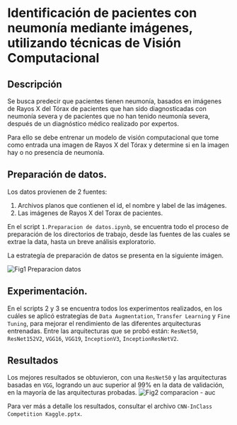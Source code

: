 # Identificación de pacientes con neumonía mediante imágenes, utilizando técnicas de Visión Computacional

## Descripción
Se busca predecir que pacientes tienen neumonía, basados en imágenes de Rayos X del Tórax de pacientes que han sido diagnosticadas con neumonía severa y de pacientes que no han tenido neumonía severa, después de un diagnóstico médico realizado por expertos.  

Para ello se debe entrenar un modelo de visión computacional que tome como entrada una imagen de Rayos X del Tórax y determine si en la imagen hay o no presencia de neumonía.

## Preparación de datos.
Los datos provienen de 2 fuentes:
1. Archivos planos que contienen el id, el nombre y label de las imágenes.
2. Las imágenes de Rayos X del Torax de pacientes.

En el script `1.Preparacion de datos.ipynb`, se encuentra todo el proceso de preparación de los directorios de trabajo, desde las fuentes de las cuales se extrae la data, hasta un breve análisis exploratorio.

La estrategía de preparación de datos se presenta en la siguiente imágen.

![Fig1 Preparacion datos](https://user-images.githubusercontent.com/52020337/195968286-cdaeff15-d011-4958-9080-05048c7ea3f5.JPG)

## Experimentación.
En el scripts 2 y 3 se  encuentra todos los experimentos realizados, en los cuáles se aplicó estrategías de `Data Augmentation`, `Transfer Learning` y `Fine Tuning`, para mejorar el rendimiento de las diferentes arquitecturas entrenadas. 
Entre las arquitecturas que se probó están: `ResNet50`, `ResNet152V2`, `VGG16`, `VGG19`, `InceptionV3`, `InceptionResNetV2`.

## Resultados
Los mejores resultados se obtuvieron, con una `ResNet50` y las arquitecturas basadas en `VGG`, logrando un auc superior al 99% en la data de validación, en la mayoría de las arquitecturas probadas.
![Fig2 comparacion - auc](https://user-images.githubusercontent.com/52020337/195968351-dc42228d-a84c-4617-b5ff-bfd3da7c390c.JPG)

Para ver más a detalle los resultados, consultar el archivo `CNN-InClass Competition Kaggle.pptx`.


